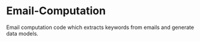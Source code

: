 # Email-Computation
Email computation code which extracts keywords from emails and generate data models.
